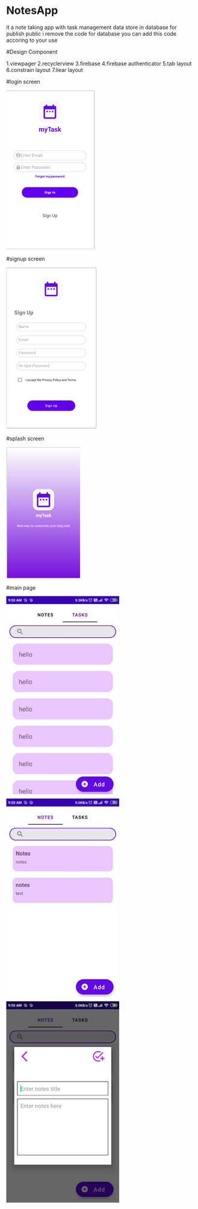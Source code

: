 # NotesApp
it a note taking app with task management 
data store in database
for publish public i remove the code for database
you can add this code accoring to your use

#Design Component

1.viewpager
2.recyclerview
3.firebase
4.firebase authenticator 
5.tab layout
6.constrain layout
7.liear layout



#login screen

<img src="Screenshot (4955).png">

#signup screen

<img src="Screenshot (4956).png">

#splash screen

<img src="Screenshot (4957).png">

#main page

<img src="WhatsApp Image 2020-12-29 at 11.56.09 AM (1).jpeg" width="300">
<img src="WhatsApp Image 2020-12-29 at 11.56.09 AM (2).jpeg" width="300">
<img src="WhatsApp Image 2020-12-29 at 11.56.09 AM.jpeg" width="300">
